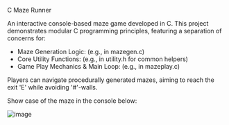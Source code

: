 C Maze Runner

An interactive console-based maze game developed in C. This project demonstrates modular C programming principles, featuring a separation of concerns for:

- Maze Generation Logic: (e.g., in mazegen.c)
- Core Utility Functions: (e.g., in utility.h for common helpers)
- Game Play Mechanics & Main Loop: (e.g., in mazeplay.c)

Players can navigate procedurally generated mazes, aiming to reach the exit 'E' while avoiding '#'-walls.

Show case of the maze in the console below:

![image](https://github.com/user-attachments/assets/1ba41e0c-942a-450b-ad11-05ea0f57be75)
